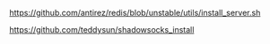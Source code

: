 https://github.com/antirez/redis/blob/unstable/utils/install_server.sh

https://github.com/teddysun/shadowsocks_install
